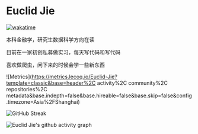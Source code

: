 # Euclid Jie

[![wakatime](https://wakatime.com/badge/user/b638b33f-0c9e-4408-b427-258fe0b24ad0.svg)](https://wakatime.com/@b638b33f-0c9e-4408-b427-258fe0b24ad0)

本科金融学，研究生数据科学方向在读

目前在一家初创私募做实习，每天写代码和写代码

喜欢做爬虫，闲下来的时候会学一些新东西

![Metrics](https://metrics.lecoq.io/Euclid-Jie?template=classic&base=header%2C activity%2C community%2C repositories%2C metadata&base.indepth=false&base.hireable=false&base.skip=false&config.timezone=Asia%2FShanghai)



![GitHub Streak](https://streak-stats.demolab.com/?user=Euclid-Jie&theme=default)

![Euclid Jie's github activity graph](https://github-readme-activity-graph.cyclic.app/graph?username=Euclid-Jie&theme=github-compact)







